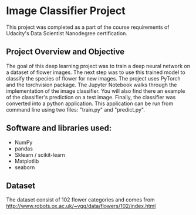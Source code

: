 # Image Classifier Project

This project was completed as a part of the course requirements of Udacity's Data Scientist Nanodegree certification.

## Project Overview and Objective

The goal of this deep learning project was to train a deep neural network on a dataset of flower images. The next step was to use this trained model to classify the species of flower for new images.
The project uses PyTorch and the torchvision package. The Jupyter Notebook walks through the implementation of the image classifier. You will also find there an example of the classifier's prediction on a test image.
Finally, the classifier was converted into a python application. This application can be run from command line using two files: "train.py" and "predict.py".


## Software and libraries used:

- NumPy
- pandas
- Sklearn / scikit-learn
- Matplotlib
- seaborn

## Dataset

The dataset consist of 102 flower categories and comes from http://www.robots.ox.ac.uk/~vgg/data/flowers/102/index.html
